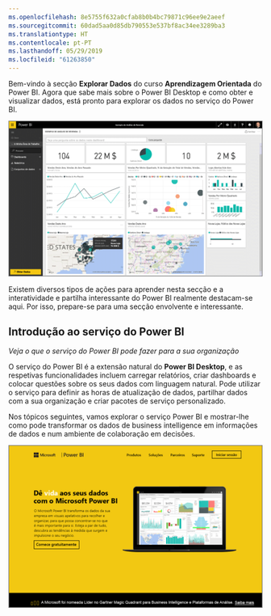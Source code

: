 ```yaml
---
ms.openlocfilehash: 8e5755f632a0cfab8b0b4bc79871c96ee9e2aeef
ms.sourcegitcommit: 60dad5aa0d85db790553e537bf8ac34ee3289ba3
ms.translationtype: HT
ms.contentlocale: pt-PT
ms.lasthandoff: 05/29/2019
ms.locfileid: "61263850"
---
```

Bem-vindo à secção **Explorar Dados** do curso **Aprendizagem Orientada** do Power BI. Agora que sabe mais sobre o Power BI Desktop e como obter e visualizar dados, está pronto para explorar os dados no serviço do Power BI.

![](media/4-0-intro-power-bi-service/4-0_2.png)

Existem diversos tipos de ações para aprender nesta secção e a interatividade e partilha interessante do Power BI realmente destacam-se aqui. Por isso, prepare-se para uma secção envolvente e interessante.

## <a name="introduction-to-the-power-bi-service"></a>Introdução ao serviço do Power BI
*Veja o que o serviço do Power BI pode fazer para a sua organização*

O serviço do Power BI é a extensão natural do **Power BI Desktop**, e as respetivas funcionalidades incluem carregar relatórios, criar dashboards e colocar questões sobre os seus dados com linguagem natural. Pode utilizar o serviço para definir as horas de atualização de dados, partilhar dados com a sua organização e criar pacotes de serviço personalizado.

Nos tópicos seguintes, vamos explorar o serviço Power BI e mostrar-lhe como pode transformar os dados de business intelligence em informações de dados e num ambiente de colaboração em decisões.

![](media/4-0-intro-power-bi-service/4-0_1.png)

